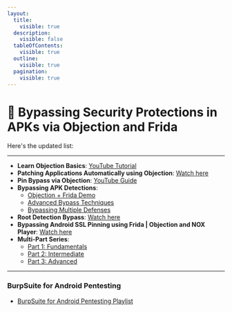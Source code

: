 ```yaml
---
layout:
  title:
    visible: true
  description:
    visible: false
  tableOfContents:
    visible: true
  outline:
    visible: true
  pagination:
    visible: true
---
```


# 🏈 Bypassing Security Protections in APKs via Objection and Frida

Here's the updated list:

***

* **Learn Objection Basics**: [YouTube Tutorial](https://www.youtube.com/watch?v=Hu8m_XseXm4)
* **Patching Applications Automatically using Objection**: [Watch here](https://www.youtube.com/watch?v=Hu8m_XseXm4\&t=51s)
* **Pin Bypass via Objection**: [YouTube Guide](https://www.youtube.com/watch?v=1hJiMGjUnDw)
* **Bypassing APK Detections**:
  * [Objection + Frida Demo](https://www.youtube.com/watch?v=S8Qt1dWfPjs)
  * [Advanced Bypass Techniques](https://www.youtube.com/watch?v=087Vsk5a9RY)
  * [Bypassing Multiple Defenses](https://www.youtube.com/watch?v=BQwyy338Zag)
* **Root Detection Bypass**: [Watch here](https://www.youtube.com/watch?v=DTaoT9Lgmug)
* **Bypassing Android SSL Pinning using Frida | Objection and NOX Player**: [Watch here](https://www.youtube.com/watch?v=9VnbNY1uf7c\&list=PLn4fSTVui_Gwrvhlc7HtHwg3kvZo5b4xV\&index=34)
* **Multi-Part Series**:
  * [Part 1: Fundamentals](https://www.youtube.com/watch?v=5-0KsD7saUg)
  * [Part 2: Intermediate](https://www.youtube.com/watch?v=6lRIR6EQUPI)
  * [Part 3: Advanced](https://www.youtube.com/watch?v=bJgR5PKv2t0)

***

### BurpSuite for Android Pentesting

* [BurpSuite for Android Pentesting Playlist](https://www.youtube.com/playlist?list=PLH5GW4W70qp86GdyQNLY37GcIF0nVksup)
